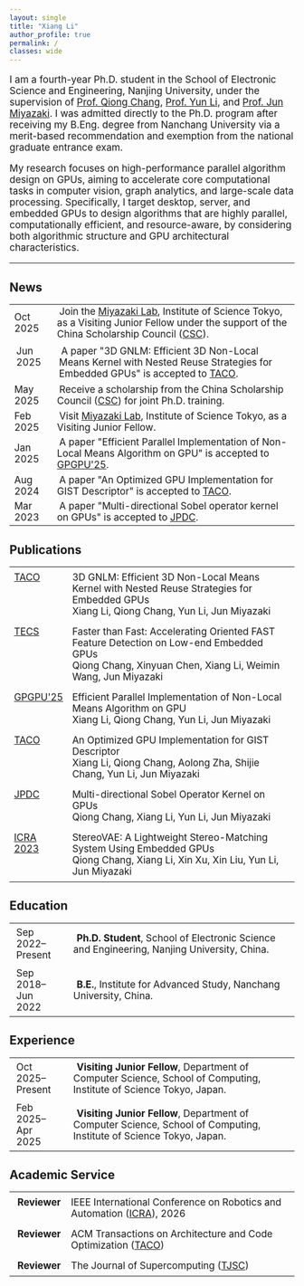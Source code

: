 ```yaml
---
layout: single
title: "Xiang Li"
author_profile: true
permalink: /
classes: wide
---
```


<!-- 第一段：基本信息 -->
<div class="intro-block">
  <p style="font-size: 17px;">
    <ion-icon name="pulse-outline" class="icon-inline"></ion-icon>
    I am a <span class="highlight-key">fourth-year Ph.D. student</span> in the School of Electronic Science and Engineering, 
    <span class="highlight-key">Nanjing University</span>, under the supervision of 
    <a href="https://changqiong.github.io/">Prof. Qiong Chang</a>,
    <a href="https://www.yunligroup.org/">Prof. Yun Li</a>, and 
    <a href="https://www.lsc.c.titech.ac.jp/miyazaki">Prof. Jun Miyazaki</a>. 
    I was admitted directly to the Ph.D. program after receiving my B.Eng. degree from Nanchang University via a merit-based recommendation and exemption from the national graduate entrance exam.
  </p>
</div>


<!-- 第二段：研究方向 -->
<div class="intro-block">
  <p style="font-size: 17px;">
    <ion-icon name="code-working-outline" class="icon-inline"></ion-icon>
    My research focuses on <span class="highlight-key">high-performance parallel algorithm design on GPUs</span>, 
    aiming to accelerate core computational tasks in computer vision, graph analytics, and large-scale data processing. 
    Specifically, I target desktop, server, and embedded GPUs to design algorithms that are 
    <span class="highlight-key">highly parallel</span>, 
    <span class="highlight-key">computationally efficient</span>, and 
    <span class="highlight-key">resource-aware</span>, by considering both algorithmic structure and GPU architectural characteristics.
  </p>
</div>



---

<h2 class="section-title"><ion-icon name="newspaper-outline"></ion-icon> News</h2>

<table class="table-hover" style="border-collapse: collapse; border: none; font-size: 17px;">
<!-- Future two-year appointment (currently hidden)
<tr class="news-item">
<td><span class="year-highlight">Oct 2025</span></td>
<td>
<ion-icon name="airplane-outline" style="font-size: 16px; color: #0077b6; margin-right: 4px;"></ion-icon>
Begin two-year appointment as a Visiting Junior Fellow at 
<a href="https://www.lsc.c.titech.ac.jp/miyazaki">Miyazaki Lab</a>, Institute of Science Tokyo 
(CSC Joint Ph.D. Program).
</td>
</tr>
-->
  <tr class="news-item">
    <td><span class="year-highlight">Oct 2025</span></td>
    <td>
      <ion-icon name="airplane-outline" style="font-size: 16px; color: #0077b6; margin-right: 4px;"></ion-icon>
      Join the <a href="https://www.lsc.c.titech.ac.jp/miyazaki">Miyazaki Lab</a>, Institute of Science Tokyo, as a Visiting Junior Fellow under the support of the China Scholarship Council (<a href="https://www.csc.edu.cn/">CSC</a>).
    </td>
  </tr>
  <tr class="news-item">
    <td style="border: none; padding: 6px 12px; width: 15%; vertical-align: top;">
      <span class="year-highlight">Jun 2025</span>
    </td>
    <td style="border: none; padding: 6px 12px;">
      <ion-icon name="document-text-outline" style="font-size: 16px; color: #5c5c5c; margin-right: 4px;"></ion-icon>
      A paper "3D GNLM: Efficient 3D Non-Local Means Kernel with Nested Reuse Strategies for Embedded GPUs" is accepted to
      <a href="https://dl.acm.org/doi/10.1145/3744909">TACO</a>.
    </td>
  </tr>
  <tr class="news-item">
    <td><span class="year-highlight">May 2025</span></td>
    <td>
      <ion-icon name="trophy-outline" style="font-size: 16px; color: goldenrod; margin-right: 4px;"></ion-icon>
      Receive a scholarship from the China Scholarship Council (<a href="https://www.csc.edu.cn/">CSC</a>) for joint Ph.D. training.
    </td>
  </tr>
  <tr class="news-item">
    <td><span class="year-highlight">Feb 2025</span></td>
    <td>
      <ion-icon name="airplane-outline" style="font-size: 16px; color: #0077b6; margin-right: 4px;"></ion-icon>
      Visit <a href="https://www.lsc.c.titech.ac.jp/miyazaki">Miyazaki Lab</a>, Institute of Science Tokyo, as a Visiting Junior Fellow.
    </td>
  </tr>
  <tr class="news-item">
    <td><span class="year-highlight">Jan 2025</span></td>
    <td>
      <ion-icon name="document-text-outline" style="font-size: 16px; color: #5c5c5c; margin-right: 4px;"></ion-icon>
      A paper "Efficient Parallel Implementation of Non-Local Means Algorithm on GPU" is accepted to 
      <a href="https://dl.acm.org/doi/10.1145/3725798.3725807">GPGPU'25</a>.
    </td>
  </tr>
  <tr class="news-item">
    <td><span class="year-highlight">Aug 2024</span></td>
    <td>
      <ion-icon name="document-text-outline" style="font-size: 16px; color: #5c5c5c; margin-right: 4px;"></ion-icon>
      A paper "An Optimized GPU Implementation for GIST Descriptor" is accepted to 
      <a href="https://dl.acm.org/doi/10.1145/3689339">TACO</a>.
    </td>
  </tr>
  <tr class="news-item">
    <td><span class="year-highlight">Mar 2023</span></td>
    <td>
      <ion-icon name="document-text-outline" style="font-size: 16px; color: #5c5c5c; margin-right: 4px;"></ion-icon>
      A paper "Multi-directional Sobel operator kernel on GPUs" is accepted to 
      <a href="https://www.sciencedirect.com/science/article/pii/S0743731523000400">JPDC</a>.
    </td>
  </tr>
</table>

<!-- Publications -->
<h2 class="section-title"><ion-icon name="book-outline"></ion-icon> Publications</h2>

<table class="table-hover" style="border-collapse: collapse; border: none; font-size: 17px;">
  <tr class="pub-item" style="border: none;">
    <td style="border: none; padding: 8px; vertical-align: top;" width="20%">
      <a href="https://dl.acm.org/doi/10.1145/3744909">TACO</a>
    </td>
    <td style="border: none; padding: 8px;">
      <div class="pub-item">
        <div>3D GNLM: Efficient 3D Non-Local Means Kernel with Nested Reuse Strategies for Embedded GPUs</div>
        <div><span class="my-name">Xiang Li</span>, Qiong Chang, Yun Li, Jun Miyazaki</div>
      </div>
    </td>
  </tr>
  <tr class="pub-item" style="border: none;">
    <td style="border: none; padding: 8px; vertical-align: top;">
      <a href="https://dl.acm.org/doi/10.1145/3725217">TECS</a>
    </td>
    <td style="border: none; padding: 8px;">
      <div class="pub-item">
        <div>Faster than Fast: Accelerating Oriented FAST Feature Detection on Low-end Embedded GPUs</div>
        <div>Qiong Chang, Xinyuan Chen, <span class="my-name">Xiang Li</span>, Weimin Wang, Jun Miyazaki</div>
      </div>
    </td>
  </tr>
  <tr class="pub-item" style="border: none;">
    <td style="border: none; padding: 8px; vertical-align: top;">
      <a href="https://dl.acm.org/doi/10.1145/3725798.3725807">GPGPU'25</a>
    </td>
    <td style="border: none; padding: 8px;">
      <div class="pub-item">
        <div>Efficient Parallel Implementation of Non-Local Means Algorithm on GPU</div>
        <div><span class="my-name">Xiang Li</span>, Qiong Chang, Yun Li, Jun Miyazaki</div>
      </div>
    </td>
  </tr>
  <tr class="pub-item" style="border: none;">
    <td style="border: none; padding: 8px; vertical-align: top;">
      <a href="https://dl.acm.org/doi/10.1145/3689339">TACO</a>
    </td>
    <td style="border: none; padding: 8px;">
      <div class="pub-item">
        <div>An Optimized GPU Implementation for GIST Descriptor</div>
        <div><span class="my-name">Xiang Li</span>, Qiong Chang, Aolong Zha, Shijie Chang, Yun Li, Jun Miyazaki</div>
      </div>
    </td>
  </tr>
  <tr class="pub-item" style="border: none;">
    <td style="border: none; padding: 8px; vertical-align: top;">
      <a href="https://www.sciencedirect.com/science/article/pii/S0743731523000400">JPDC</a>
    </td>
    <td style="border: none; padding: 8px;">
      <div class="pub-item">
        <div>Multi-directional Sobel Operator Kernel on GPUs</div>
        <div>Qiong Chang, <span class="my-name">Xiang Li</span>, Yun Li, Jun Miyazaki</div>
      </div>
    </td>
  </tr>
  <tr class="pub-item" style="border: none;">
    <td style="border: none; padding: 8px; vertical-align: top;">
      <a href="https://ieeexplore.ieee.org/abstract/document/10160441">ICRA 2023</a>
    </td>
    <td style="border: none; padding: 8px;">
      <div class="pub-item">
        <div>StereoVAE: A Lightweight Stereo-Matching System Using Embedded GPUs</div>
        <div>Qiong Chang, <span class="my-name">Xiang Li</span>, Xin Xu, Xin Liu, Yun Li, Jun Miyazaki</div>
      </div>
    </td>
  </tr>
</table>

<!-- Education -->
<h2 class="section-title"><ion-icon name="school-outline"></ion-icon> Education</h2>

<table class="table-hover" style="border-collapse: collapse; border: none; font-size: 17px;">
  <tr class="pub-item">
    <td style="padding: 6px 12px; width: 20%; vertical-align: top;">
      <span class="year-highlight">Sep 2022–Present</span>
    </td>
    <td style="padding: 6px 12px;">
      <ion-icon name="school-outline" style="font-size: 18px; color: #666; margin-right: 6px;"></ion-icon>
      <strong>Ph.D. Student</strong>, School of Electronic Science and Engineering, Nanjing University, China.
    </td>
  </tr>
  <tr class="pub-item">
    <td style="padding: 6px 12px; vertical-align: top;">
      <span class="year-highlight">Sep 2018–Jun 2022</span>
    </td>
    <td style="padding: 6px 12px;">
      <ion-icon name="school-outline" style="font-size: 18px; color: #666; margin-right: 6px;"></ion-icon>
      <strong>B.E.</strong>, Institute for Advanced Study, Nanchang University, China.
    </td>
  </tr>
</table>

<!-- Experience -->
<h2 class="section-title"><ion-icon name="briefcase-outline"></ion-icon> Experience</h2>

<table class="table-hover" style="border-collapse: collapse; border: none; font-size: 17px;">


  <tr class="pub-item">
    <td style="padding: 6px 12px; width: 20%; vertical-align: top;">
      <span class="year-highlight">Oct 2025–Present</span>
    </td>
    <td style="padding: 6px 12px;">
      <ion-icon name="person-outline" style="font-size: 18px; color: #666; margin-right: 6px;"></ion-icon>
      <strong>Visiting Junior Fellow</strong>, Department of Computer Science, School of Computing, Institute of Science Tokyo, Japan.  
    </td>
  </tr>
  <tr class="pub-item">
    <td style="padding: 6px 12px; width: 20%; vertical-align: top;">
      <span class="year-highlight">Feb 2025–Apr 2025</span>
    </td>
    <td style="padding: 6px 12px;">
      <ion-icon name="person-outline" style="font-size: 18px; color: #666; margin-right: 6px;"></ion-icon>
      <strong>Visiting Junior Fellow</strong>, Department of Computer Science, School of Computing, Institute of Science Tokyo, Japan.  
    </td>
  </tr>

</table>

<!-- Academic Service -->
<h2 class="section-title"><ion-icon name="ribbon-outline"></ion-icon> Academic Service</h2>

<table class="table-hover" style="border-collapse: collapse; border: none; font-size: 17px;">
  <tr class="pub-item">
    <td style="padding: 8px; width: 20%; vertical-align: top;">
      <ion-icon name="shield-checkmark-outline" style="font-size: 18px; color: #666; margin-right: 6px;"></ion-icon>
      <strong>Reviewer</strong>
    </td>
    <td style="padding: 8px;">
      IEEE International Conference on Robotics and Automation (<a href="https://2026.ieee-icra.org/ICRA">ICRA</a>), 2026
    </td>
  </tr>
  <tr class="pub-item">
    <td style="padding: 8px; width: 20%; vertical-align: top;">
      <ion-icon name="shield-checkmark-outline" style="font-size: 18px; color: #666; margin-right: 6px;"></ion-icon>
      <strong>Reviewer</strong>
    </td>
    <td style="padding: 8px;">
      ACM Transactions on Architecture and Code Optimization (<a href="https://dl.acm.org/journal/taco">TACO</a>)
    </td>
  </tr>
  <tr class="pub-item">
    <td style="padding: 8px; width: 20%; vertical-align: top;">
      <ion-icon name="shield-checkmark-outline" style="font-size: 18px; color: #666; margin-right: 6px;"></ion-icon>
      <strong>Reviewer</strong>
    </td>
    <td style="padding: 8px;">
      The Journal of Supercomputing (<a href="https://link.springer.com/journal/11227">TJSC</a>)
    </td>
  </tr>
</table>



